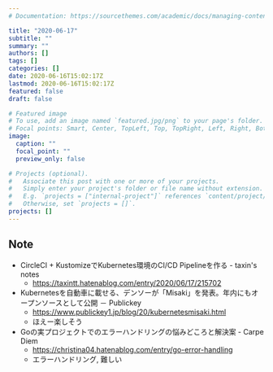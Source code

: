 ```yaml
---
# Documentation: https://sourcethemes.com/academic/docs/managing-content/

title: "2020-06-17"
subtitle: ""
summary: ""
authors: []
tags: []
categories: []
date: 2020-06-16T15:02:17Z
lastmod: 2020-06-16T15:02:17Z
featured: false
draft: false

# Featured image
# To use, add an image named `featured.jpg/png` to your page's folder.
# Focal points: Smart, Center, TopLeft, Top, TopRight, Left, Right, BottomLeft, Bottom, BottomRight.
image:
  caption: ""
  focal_point: ""
  preview_only: false

# Projects (optional).
#   Associate this post with one or more of your projects.
#   Simply enter your project's folder or file name without extension.
#   E.g. `projects = ["internal-project"]` references `content/project/deep-learning/index.md`.
#   Otherwise, set `projects = []`.
projects: []
---
```


## Note

* CircleCI + KustomizeでKubernetes環境のCI/CD Pipelineを作る - taxin's notes
  * https://taxintt.hatenablog.com/entry/2020/06/17/215702
* Kubernetesを自動車に載せる、デンソーが「Misaki」を発表。年内にもオープンソースとして公開 － Publickey
  * https://www.publickey1.jp/blog/20/kubernetesmisaki.html
  * ほえー楽しそう
* Goの実プロジェクトでのエラーハンドリングの悩みどころと解決案 - Carpe Diem
  * https://christina04.hatenablog.com/entry/go-error-handling
  * エラーハンドリング, 難しい
